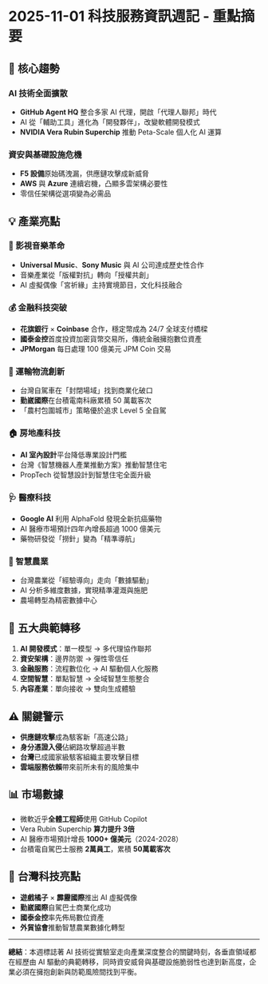 # 2025-11-01 科技服務資訊週記 - 重點摘要

## 🎯 核心趨勢

### AI 技術全面擴散
- **GitHub Agent HQ** 整合多家 AI 代理，開啟「代理人聯邦」時代
- AI 從「輔助工具」進化為「開發夥伴」，改變軟體開發模式
- **NVIDIA Vera Rubin Superchip** 推動 Peta-Scale 個人化 AI 運算

### 資安與基礎設施危機
- **F5 設備**原始碼洩漏，供應鏈攻擊成新威脅
- **AWS** 與 **Azure** 連續宕機，凸顯多雲架構必要性
- 零信任架構從選項變為必需品

## 💡 產業亮點

### 🎵 影視音樂革命
- **Universal Music**、**Sony Music** 與 AI 公司達成歷史性合作
- 音樂產業從「版權對抗」轉向「授權共創」
- AI 虛擬偶像「宮祈緣」主持實境節目，文化科技融合

### 💰 金融科技突破
- **花旗銀行** × **Coinbase** 合作，穩定幣成為 24/7 全球支付橋樑
- **國泰金控**首度投資加密貨幣交易所，傳統金融擁抱數位資產
- **JPMorgan** 每日處理 100 億美元 JPM Coin 交易

### 🚗 運輸物流創新
- 台灣自駕車在「封閉場域」找到商業化破口
- **勤崴國際**在台積電南科廠累積 50 萬載客次
- 「農村包圍城市」策略優於追求 Level 5 全自駕

### 🏠 房地產科技
- **AI 室內設計**平台降低專業設計門檻
- 台灣《智慧機器人產業推動方案》推動智慧住宅
- PropTech 從智慧設計到智慧住宅全面升級

### 🩺 醫療科技
- **Google AI** 利用 AlphaFold 發現全新抗癌藥物
- AI 醫療市場預計四年內增長超過 1000 億美元
- 藥物研發從「撈針」變為「精準導航」

### 🌾 智慧農業
- 台灣農業從「經驗導向」走向「數據驅動」
- AI 分析多維度數據，實現精準灌溉與施肥
- 農場轉型為精密數據中心

## 🔮 五大典範轉移

1. **AI 開發模式**：單一模型 → 多代理協作聯邦
2. **資安架構**：邊界防禦 → 彈性零信任
3. **金融服務**：流程數位化 → AI 驅動個人化服務
4. **空間智慧**：單點智慧 → 全域智慧生態整合
5. **內容產業**：單向接收 → 雙向生成體驗

## ⚠️ 關鍵警示

- **供應鏈攻擊**成為駭客新「高速公路」
- **身分憑證入侵**佔網路攻擊超過半數
- **台灣**已成國家級駭客組織主要攻擊目標
- **雲端服務依賴**帶來前所未有的風險集中

## 📊 市場數據

- 微軟近乎**全體工程師**使用 GitHub Copilot
- Vera Rubin Superchip **算力提升 3倍**
- AI 醫療市場預計增長 **1000+ 億美元**（2024-2028）
- 台積電自駕巴士服務 **2萬員工**，累積 **50萬載客次**

## 🌟 台灣科技亮點

- **遊戲橘子** × **霹靂國際**推出 AI 虛擬偶像
- **勤崴國際**自駕巴士商業化成功
- **國泰金控**率先佈局數位資產
- **外貿協會**推動智慧農業數據化轉型

---

**總結**：本週標誌著 AI 技術從實驗室走向產業深度整合的關鍵時刻，各垂直領域都在經歷由 AI 驅動的典範轉移，同時資安威脅與基礎設施脆弱性也達到新高度，企業必須在擁抱創新與防範風險間找到平衡。